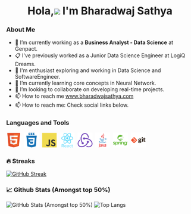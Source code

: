 <h1 align="center"> Hola,<img src="https://media.giphy.com/media/hvRJCLFzcasrR4ia7z/giphy.gif" width="30px"/> I'm Bharadwaj Sathya</h1>

### About Me

- 💼 I’m currently working as a <strong>Business Analyst - Data Science</strong> at Genpact.
- 📋 I've previously worked as a Junior Data Science Engineer at LogiQ Dreams.
- 🧭 I'm enthusiast exploring and working in Data Science and SoftwareEngineer.
- 🌱 I’m currently learning core concepts in Neural Network.
- 💞️ I’m looking to collaborate on developing real-time projects.
- 📫 How to reach me www.bharadwajsathya.com
- 📫 How to reach me: Check social links below.

### Languages and Tools

<div>
  <img src="https://github.com/devicons/devicon/blob/master/icons/html5/html5-original.svg" title="HTML5" alt="HTML" width="40" height="40"/>&nbsp;
  <img src="https://github.com/devicons/devicon/blob/master/icons/css3/css3-plain-wordmark.svg"  title="CSS3" alt="CSS" width="40" height="40"/>&nbsp;
  <img src="https://github.com/devicons/devicon/blob/master/icons/javascript/javascript-original.svg" title="JavaScript" alt="JavaScript" width="40" height="40"/>&nbsp;
  <img src="https://github.com/devicons/devicon/blob/master/icons/react/react-original-wordmark.svg" title="React" alt="React" width="40" height="40"/>&nbsp;
  <img src="https://github.com/devicons/devicon/blob/master/icons/redux/redux-original.svg" title="Redux" alt="Redux " width="40" height="40"/>&nbsp;
  <img src="https://github.com/devicons/devicon/blob/master/icons/java/java-original-wordmark.svg" title="Java" alt="Java" width="40" height="40"/>&nbsp;
  <img src="https://github.com/devicons/devicon/blob/master/icons/spring/spring-original-wordmark.svg" title="Spring" alt="Spring" width="40" height="40"/>&nbsp;
  <img src="https://github.com/devicons/devicon/blob/master/icons/git/git-original-wordmark.svg" title="Git" **alt="Git" width="40" height="40"/>
</div>

### :fire: Streaks

[![GitHub Streak](https://github-readme-streak-stats.herokuapp.com/?user=Bharadwaj-Sathya)](https://git.io/streak-stats)

### 📈 Github Stats (Amongst top 50%)

![GitHub Stats (Amongst top 50%)](https://github-readme-stats.vercel.app/api?username=Bharadwaj-Sathya&show_icons=true&hide=issues,prs)
![Top Langs](https://github-readme-stats.vercel.app/api/top-langs/?username=Bharadwaj-Sathya&layout=compact&langs_count=4)



<!---
Bharadwaj-Sathya/Bharadwaj-Sathya is a ✨ special ✨ repository because its `README.md` (this file) appears on your GitHub profile.
You can click the Preview link to take a look at your changes.
--->
